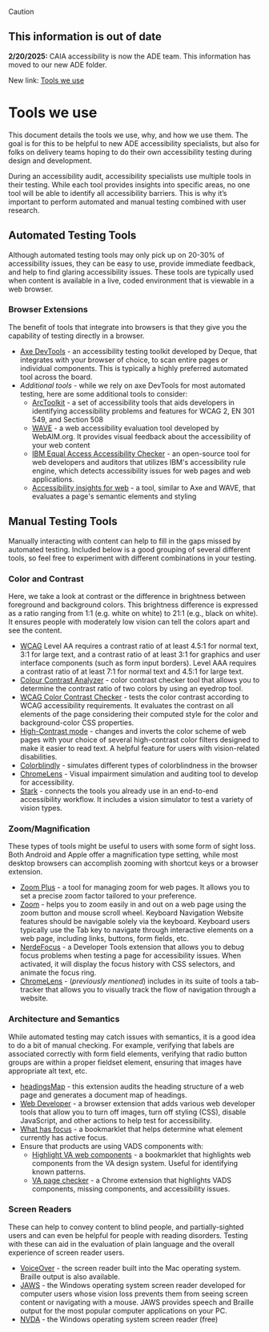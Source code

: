 > [!CAUTION]
> ## This information is out of date
> **2/20/2025:** CAIA accessibility is now the ADE team. This information has moved to our new ADE folder.
> 
> New link: [Tools we use](https://github.com/department-of-veterans-affairs/va.gov-team/blob/master/teams/ADE/tools-we-use.md)

# Tools we use

This document details the tools we use, why, and how we use them. The goal is for this to be helpful to new ADE accessibility specialists, but also for folks on delivery teams hoping to do their own accessibility testing during design and development.

During an accessibility audit, accessibility specialists use multiple tools in their testing. While each tool provides insights into specific areas, no one tool will be able to identify all accessibility barriers. This is why it’s important to perform automated and manual testing combined with user research.  

## Automated Testing Tools
Although automated testing tools may only pick up on 20-30% of accessibility issues, they can be easy to use, provide immediate feedback, and help to find glaring accessibility issues. These tools are typically used when content is available in a live, coded environment that is viewable in a web browser.

### Browser Extensions
The benefit of tools that integrate into browsers is that they give you the capability of testing directly in a browser. 
* [Axe DevTools](https://www.deque.com/axe/devtools/) - an accessibility testing toolkit developed by Deque, that integrates with your browser of choice, to scan entire pages or individual components. This is typically a highly preferred automated tool across the board.
* *Additional tools* - while we rely on axe DevTools for most automated testing, here are some additional tools to consider:
  * [ArcToolkit](https://www.tpgi.com/) - a set of accessibility tools that aids developers in identifying accessibility problems and features for WCAG 2, EN 301 549, and Section 508
  * [WAVE](https://wave.webaim.org/) - a web accessibility evaluation tool developed by WebAIM.org. It provides visual feedback about the accessibility of your web content
  * [IBM Equal Access Accessibility Checker](https://www.ibm.com/able/) - an open-source tool for web developers and auditors that utilizes IBM's accessibility rule engine, which detects accessibility issues for web pages and web applications.
  * [Accessibility insights for web](https://accessibilityinsights.io/docs/web/overview/) - a tool, similar to Axe and WAVE, that evaluates a page's semantic elements and styling

## Manual Testing Tools
Manually interacting with content can help to fill in the gaps missed by automated testing. Included below is a good grouping of several different tools, so feel free to experiment with different combinations in your testing.

### Color and Contrast
Here, we take a look at contrast or the difference in brightness between foreground and background colors. This brightness difference is expressed as a ratio ranging from 1:1 (e.g. white on white) to 21:1 (e.g., black on white). It ensures people with moderately low vision can tell the colors apart and see the content. 
* [WCAG](https://www.w3.org/TR/WCAG21/#distinguishable) Level AA requires a contrast ratio of at least 4.5:1 for normal text, 3:1 for large text, and a contrast ratio of at least 3:1 for graphics and user interface components (such as form input borders). Level AAA requires a contrast ratio of at least 7:1 for normal text and 4.5:1 for large text.
* [Colour Contrast Analyzer](https://www.tpgi.com/color-contrast-checker/) - color contrast checker tool that allows you to determine the contrast ratio of two colors by using an eyedrop tool.
* [WCAG Color Contrast Checker](https://chrome.google.com/webstore/detail/wcag-color-contrast-check/plnahcmalebffmaghcpcmpaciebdhgdf) - tests the color contrast according to WCAG accessibility requirements. It evaluates the contrast on all elements of the page considering their computed style for the color and background-color CSS properties.
* [High-Contrast mode](https://chrome.google.com/webstore/detail/high-contrast/djcfdncoelnlbldjfhinnjlhdjlikmph) - changes and inverts the color scheme of web pages with your choice of several high-contrast color filters designed to make it easier to read text. A helpful feature for users with vision-related disabilities. 
* [Colorblindly](https://github.com/oftheheadland/Colorblindly) - simulates different types of colorblindness in the browser
* [ChromeLens](https://github.com/chromelens/chromelens) - Visual impairment simulation and auditing tool to develop for accessibility.
* [Stark](https://www.getstark.co/) - connects the tools you already use in an end-to-end accessibility workflow. It includes a vision simulator to test a variety of vision types.

### Zoom/Magnification 
These types of tools might be useful to users with some form of sight loss. Both Android and Apple offer a magnification type setting, while most desktop browsers can accomplish zooming with shortcut keys or a browser extension.
* [Zoom Plus](https://chrome.google.com/webstore/detail/zoom-plus/ajneghihjbebmnljfhlpdmjjpifeaokc) - a tool for managing zoom for web pages. It allows you to set a precise zoom factor tailored to your preference.
* [Zoom](https://www.stefanvd.net/project/zoom/browser/) - helps you to zoom easily in and out on a web page using the zoom button and mouse scroll wheel.
Keyboard Navigation
Website features should be navigable solely via the keyboard. Keyboard users typically use the Tab key to navigate through interactive elements on a web page, including links, buttons, form fields, etc.
* [NerdeFocus](https://github.com/wizzyfx/nerdeFocusPlugIn) - a Developer Tools extension that allows you to debug focus problems when testing a page for accessibility issues. When activated, it will display the focus history with CSS selectors, and animate the focus ring.
* [ChromeLens](https://github.com/chromelens/chromelens) - (*previously mentioned*) includes in its suite of tools a tab-tracker that allows you to visually track the flow of navigation through a website.

### Architecture and Semantics
While automated testing may catch issues with semantics, it is a good idea to do a bit of manual checking. For example, verifying that labels are associated correctly with form field elements, verifying that radio button groups are within a proper fieldset element, ensuring that images have appropriate alt text, etc.
* [headingsMap](https://chrome.google.com/webstore/detail/headingsmap/flbjommegcjonpdmenkdiocclhjacmbi) - this extension audits the heading structure of a web page and generates a document map of headings.
* [Web Developer](https://chrispederick.com/work/web-developer/) - a browser extension that adds various web developer tools that allow you to turn off images, turn off styling (CSS), disable JavaScript, and other actions to help test for accessibility.
* [What has focus](https://codepen.io/svinkle/pen/WgYRxq) - a bookmarklet that helps determine what element currently has active focus.
* Ensure that products are using VADS components with:
     * [Highlight VA web components](https://codepen.io/briandeconinck/pen/gOqMEdX) - a bookmarklet that highlights web components from the VA design system. Useful for identifying known patterns.
     * [VA page checker](https://chromewebstore.google.com/detail/va-page-checker/bohcdnelkeimoooidokojkcjdaahjbkb) - a Chrome extension that highlights VADS components, missing components, and accessibility issues.

### Screen Readers
These can help to convey content to blind people, and partially-sighted users and can even be helpful for people with reading disorders. Testing with these can aid in the evaluation of plain language and the overall experience of screen reader users.
* [VoiceOver](https://support.apple.com/guide/voiceover/welcome/mac) - the screen reader built into the Mac operating system. Braille output is also available.
* [JAWS](https://www.freedomscientific.com/products/software/jaws/) - the Windows operating system screen reader developed for computer users whose vision loss prevents them from seeing screen content or navigating with a mouse. JAWS provides speech and Braille output for the most popular computer applications on your PC.
* [NVDA](https://www.nvaccess.org/download/) - the Windows operating system screen reader (free)
